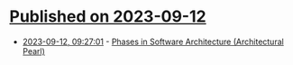 # [Published on 2023-09-12](index.md)

* [2023-09-12, 09:27:01](https://lobste.rs/s/s2dtut/phases_software_architecture) - [Phases in Software Architecture (Architectural Pearl)](https://www.cs.ox.ac.uk/jeremy.gibbons/publications/phases.pdf)
